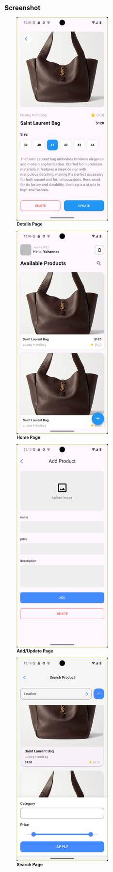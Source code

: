 ## Screenshot

<figure>
  <img src="mobile/hintsete-hilawe/task_6/screenshot/Screenshot_1.png" width="300"/>
  <figcaption><strong>Details Page</strong></figcaption>
</figure>

<figure>
  <img src="mobile/hintsete-hilawe/task_6/screenshot/Screenshot_2.png" width="300"/>
  <figcaption><strong>Home Page</strong></figcaption>
</figure>

<figure>
  <img src="mobile/hintsete-hilawe/task_6/screenshot/Screenshot_3.png" width="300"/>
  <figcaption><strong>Add/Update Page</strong></figcaption>
</figure>

<figure>
  <img src="mobile/hintsete-hilawe/task_6/screenshot/Screenshot_4.png" width="300"/>
  <figcaption><strong>Search Page</strong></figcaption>
</figure>
